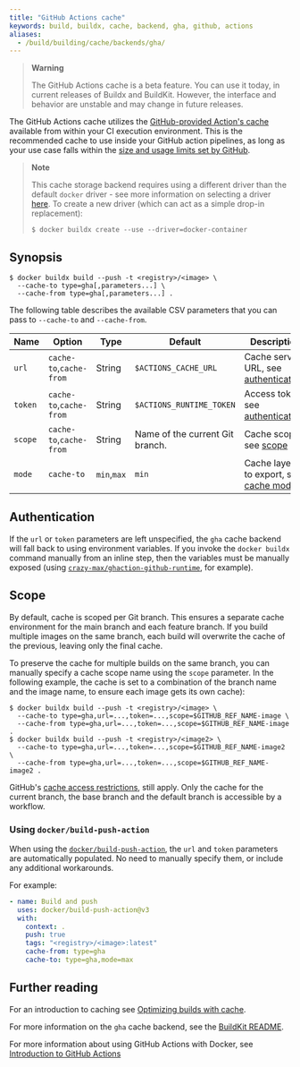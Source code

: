 ```yaml
---
title: "GitHub Actions cache"
keywords: build, buildx, cache, backend, gha, github, actions
aliases:
  - /build/building/cache/backends/gha/
---
```


> **Warning**
>
> The GitHub Actions cache is a beta feature. You can use it today, in current
> releases of Buildx and BuildKit. However, the interface and behavior are
> unstable and may change in future releases.

The GitHub Actions cache utilizes the
[GitHub-provided Action's cache](https://github.com/actions/cache) available
from within your CI execution environment. This is the recommended cache to use
inside your GitHub action pipelines, as long as your use case falls within the
[size and usage limits set by GitHub](https://docs.github.com/en/actions/using-workflows/caching-dependencies-to-speed-up-workflows#usage-limits-and-eviction-policy).

> **Note**
>
> This cache storage backend requires using a different driver than the default
> `docker` driver - see more information on selecting a driver
> [here](../../drivers/index.md). To create a new driver (which can act as a
> simple drop-in replacement):
>
> ```console
> $ docker buildx create --use --driver=docker-container
> ```

## Synopsis

```console
$ docker buildx build --push -t <registry>/<image> \
  --cache-to type=gha[,parameters...] \
  --cache-from type=gha[,parameters...] .
```

The following table describes the available CSV parameters that you can pass to
`--cache-to` and `--cache-from`.

| Name    | Option                  | Type        | Default                         | Description                                  |
|---------|-------------------------|-------------|---------------------------------|----------------------------------------------|
| `url`   | `cache-to`,`cache-from` | String      | `$ACTIONS_CACHE_URL`            | Cache server URL, see [authentication][1].   |
| `token` | `cache-to`,`cache-from` | String      | `$ACTIONS_RUNTIME_TOKEN`        | Access token, see [authentication][1].       |
| `scope` | `cache-to`,`cache-from` | String      | Name of the current Git branch. | Cache scope, see [scope][2]                  |
| `mode`  | `cache-to`              | `min`,`max` | `min`                           | Cache layers to export, see [cache mode][3]. |

[1]: #authentication
[2]: #scope
[3]: index.md#cache-mode

## Authentication

If the `url` or `token` parameters are left unspecified, the `gha` cache backend
will fall back to using environment variables. If you invoke the `docker buildx`
command manually from an inline step, then the variables must be manually
exposed (using
[`crazy-max/ghaction-github-runtime`](https://github.com/crazy-max/ghaction-github-runtime),
for example).

## Scope

By default, cache is scoped per Git branch. This ensures a separate cache
environment for the main branch and each feature branch. If you build multiple
images on the same branch, each build will overwrite the cache of the previous,
leaving only the final cache.

To preserve the cache for multiple builds on the same branch, you can manually
specify a cache scope name using the `scope` parameter. In the following
example, the cache is set to a combination of the branch name and the image
name, to ensure each image gets its own cache):

```console
$ docker buildx build --push -t <registry>/<image> \
  --cache-to type=gha,url=...,token=...,scope=$GITHUB_REF_NAME-image \
  --cache-from type=gha,url=...,token=...,scope=$GITHUB_REF_NAME-image .
$ docker buildx build --push -t <registry>/<image2> \
  --cache-to type=gha,url=...,token=...,scope=$GITHUB_REF_NAME-image2 \
  --cache-from type=gha,url=...,token=...,scope=$GITHUB_REF_NAME-image2 .
```

GitHub's [cache access restrictions](https://docs.github.com/en/actions/advanced-guides/caching-dependencies-to-speed-up-workflows#restrictions-for-accessing-a-cache),
still apply. Only the cache for the current branch, the base branch and the
default branch is accessible by a workflow.

### Using `docker/build-push-action`

When using the
[`docker/build-push-action`](https://github.com/docker/build-push-action), the
`url` and `token` parameters are automatically populated. No need to manually
specify them, or include any additional workarounds.

For example:

```yaml
- name: Build and push
  uses: docker/build-push-action@v3
  with:
    context: .
    push: true
    tags: "<registry>/<image>:latest"
    cache-from: type=gha
    cache-to: type=gha,mode=max
```

## Further reading

For an introduction to caching see [Optimizing builds with cache](../index.md).

For more information on the `gha` cache backend, see the
[BuildKit README](https://github.com/moby/buildkit#github-actions-cache-experimental).

For more information about using GitHub Actions with Docker, see
[Introduction to GitHub Actions](../../ci/github-actions/index.md)

